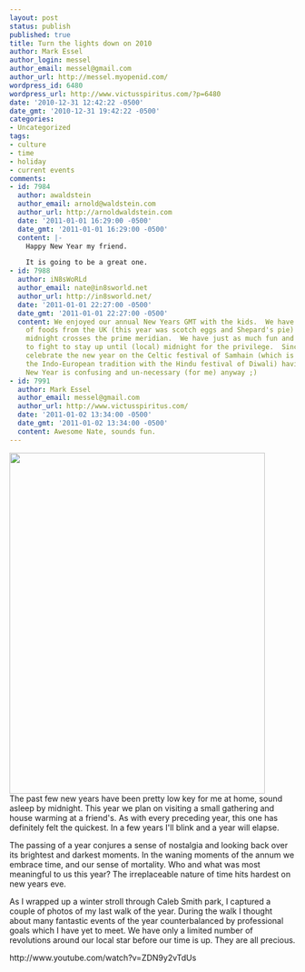 ```yaml
---
layout: post
status: publish
published: true
title: Turn the lights down on 2010
author: Mark Essel
author_login: messel
author_email: messel@gmail.com
author_url: http://messel.myopenid.com/
wordpress_id: 6480
wordpress_url: http://www.victusspiritus.com/?p=6480
date: '2010-12-31 12:42:22 -0500'
date_gmt: '2010-12-31 19:42:22 -0500'
categories:
- Uncategorized
tags:
- culture
- time
- holiday
- current events
comments:
- id: 7984
  author: awaldstein
  author_email: arnold@waldstein.com
  author_url: http://arnoldwaldstein.com
  date: '2011-01-01 16:29:00 -0500'
  date_gmt: '2011-01-01 16:29:00 -0500'
  content: |-
    Happy New Year my friend.

    It is going to be a great one.
- id: 7988
  author: iN8sWoRLd
  author_email: nate@in8sworld.net
  author_url: http://in8sworld.net/
  date: '2011-01-01 22:27:00 -0500'
  date_gmt: '2011-01-01 22:27:00 -0500'
  content: We enjoyed our annual New Years GMT with the kids.  We have a nice dinner
    of foods from the UK (this year was scotch eggs and Shepard's pie) and toast as
    midnight crosses the prime meridian.  We have just as much fun and don't have
    to fight to stay up until (local) midnight for the privilege.  Since we usually
    celebrate the new year on the Celtic festival of Samhain (which is related through
    the Indo-European tradition with the Hindu festival of Diwali) having another
    New Year is confusing and un-necessary (for me) anyway ;)
- id: 7991
  author: Mark Essel
  author_email: messel@gmail.com
  author_url: http://www.victusspiritus.com/
  date: '2011-01-02 13:34:00 -0500'
  date_gmt: '2011-01-02 13:34:00 -0500'
  content: Awesome Nate, sounds fun.
---
```

<p><a href="{{ site.url }}/assets/2010/12/lake_at_caleb_smith.jpg"><img class="aligncenter size-full wp-image-6481" title="lake_at_caleb_smith" src="{{ site.url }}/assets/2010/12/lake_at_caleb_smith.jpg" alt="" width="450" height="600" /></a><br />
The past few new years have been pretty low key for me at home, sound asleep by midnight.  This year we plan on visiting a small gathering and house warming at a friend's. As with every preceding year, this one has definitely felt the quickest. In a few years I'll blink and a year will elapse.</p>
<p>The passing of a year conjures a sense of nostalgia and looking back over its brightest and darkest moments. In the waning moments of the annum we embrace time, and our sense of mortality. Who and what was most meaningful to us this year? The irreplaceable nature of time hits hardest on new years eve.</p>
<p>As I wrapped up a winter stroll through Caleb Smith park, I captured a couple of photos of my last walk of the year. During the walk I thought about many fantastic events of the year counterbalanced by professional goals which I have yet to meet. We have only a limited number of revolutions around our local star before our time is up. They are all precious.</p>
<p>http://www.youtube.com/watch?v=ZDN9y2vTdUs</p>
